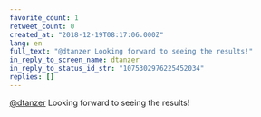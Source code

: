 ```yaml
---
favorite_count: 1
retweet_count: 0
created_at: "2018-12-19T08:17:06.000Z"
lang: en
full_text: "@dtanzer Looking forward to seeing the results!"
in_reply_to_screen_name: dtanzer
in_reply_to_status_id_str: "1075302976225452034"
replies: []
---
```


[@dtanzer](https://twitter.com/dtanzer) Looking forward to seeing the results!
